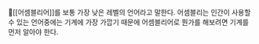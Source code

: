 [[어셈블리어]]를 보통 가장 낮은 레벨의 언어라고 말한다. 어셈블리는 인간이 사용할 수 있는 언어중에는 기계에 가장 가깝기 때문에 어셈블리어로 뭔가를 해보려면 기계를 먼저 알아야 한다.

